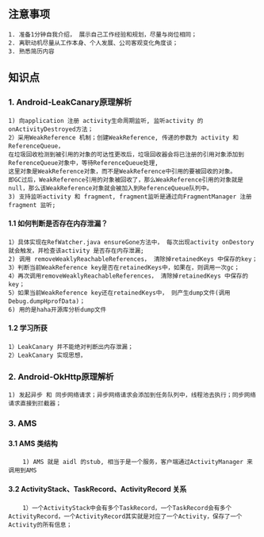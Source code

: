 
## 注意事项
    1. 准备1分钟自我介绍， 展示自己工作经验和规划，尽量与岗位相同；
    2. 离职动机尽量从工作本身、个人发展、公司客观变化角度谈；
    3. 熟悉简历内容

## 知识点
### 1. Android-LeakCanary原理解析
    1) 向application 注册 activity生命周期监听, 监听activity 的onActivityDestroyed方法；
    2）采用WeakReference 机制；创建WeakReference, 传递的参数为 activity 和 ReferenceQueue，
    在垃圾回收检测到被引用的对象的可达性更改后，垃圾回收器会将已注册的引用对象添加到ReferenceQueue对象中，等待ReferenceQueue处理,
    这里对象是WeakReference对象，而不是WeakReference中引用的要被回收的对象。
    即GC过后，WeakReference引用的对象被回收了，那么WeakReference引用的对象就是null，那么该WeakReference对象就会被加入到ReferenceQueue队列中。
    3) 支持监听activity 和 fragment, fragment监听是通过向FragmentManager 注册fragment 监听;
#### 1.1 如何判断是否存在内存泄漏？
    1）具体实现在RefWatcher.java ensureGone方法中， 每次出现activity onDestory 就会触发，并检查该activity 是否存在内存泄漏;
    2) 调用 removeWeaklyReachableReferences， 清除掉retainedKeys 中保存的key；
    3）判断当前WeakReference key是否在retainedKeys中，如果在，则调用一次gc；
    4）再次调用removeWeaklyReachableReferences， 清除掉retainedKeys 中保存的key；
    5）如果当前WeakReference key还在retainedKeys中， 则产生dump文件(调用Debug.dumpHprofData)；
    6) 用的是haha开源库分析dump文件

#### 1.2 学习所获
    1）LeakCanary 并不能绝对判断出内存泄漏；
    2）LeakCanary 实现思想，

### 2. Android-OkHttp原理解析
    1) 发起异步 和 同步网络请求；异步网络请求会添加到任务队列中，线程池去执行；同步网络请求直接到拦截器；

### 3. AMS
#### 3.1  AMS 类结构
        1) AMS 就是 aidl 的stub, 相当于是一个服务，客户端通过ActivityManager 来调用到AMS
#### 3.2 ActivityStack、TaskRecord、ActivityRecord 关系
        1）一个ActivityStack中会有多个TaskRecord，一个TaskRecord会有多个ActivityRecord，一个ActivityRecord其实就是对应了一个Activity，保存了一个Activity的所有信息；
